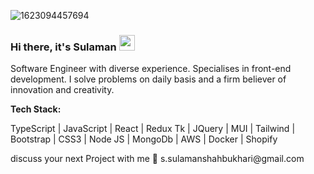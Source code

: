 ![1623094457694](https://user-images.githubusercontent.com/82945759/222906810-a67a428c-f1ef-4e36-8e6c-7593d7811f69.jpg)
<!-- <h3>Hi there <span> <img src="https://media.giphy.com/media/hvRJCLFzcasrR4ia7z/giphy.gif" width="35"> </span></h3> -->
### Hi there, it's Sulaman <img src="https://media.giphy.com/media/hvRJCLFzcasrR4ia7z/giphy.gif" width="25px">
<p>Software Engineer with diverse experience. Specialises in front-end development. I solve problems on daily basis and a firm believer of innovation and creativity.</p>
<b><p>Tech Stack: </p></b>
<p> TypeScript | JavaScript | React | Redux Tk | JQuery | MUI | Tailwind | Bootstrap | CSS3 | Node JS | MongoDb | AWS | Docker | Shopify </p>
<p>discuss your next Project with me 🚀 s.sulamanshahbukhari@gmail.com</p>
